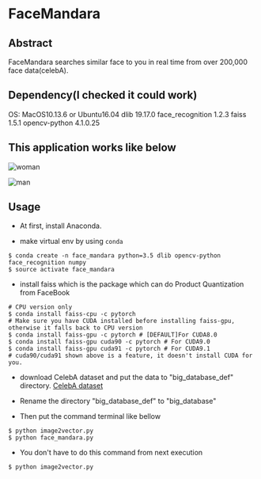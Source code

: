 # FaceMandara
## Abstract
FaceMandara searches similar face to you in real time from over 200,000 face data(celebA).

## Dependency(I checked it could work)
OS: MacOS10.13.6 or Ubuntu16.04
dlib 19.17.0
face_recognition 1.2.3
faiss 1.5.1
opencv-python 4.1.0.25

## This application works like below
![woman](https://github.com/onikazu/FaceMandaraX/blob/master/images/woman.png)

![man](https://github.com/onikazu/FaceMandaraX/blob/master/images/man.png)

## Usage
- At first, install Anaconda.

- make virtual env by using `conda`
~~~
$ conda create -n face_mandara python=3.5 dlib opencv-python face_recognition numpy
$ source activate face_mandara
~~~

- install faiss which is the package which can do Product Quantization from FaceBook
```
# CPU version only
$ conda install faiss-cpu -c pytorch
# Make sure you have CUDA installed before installing faiss-gpu, otherwise it falls back to CPU version
$ conda install faiss-gpu -c pytorch # [DEFAULT]For CUDA8.0
$ conda install faiss-gpu cuda90 -c pytorch # For CUDA9.0
$ conda install faiss-gpu cuda91 -c pytorch # For CUDA9.1
# cuda90/cuda91 shown above is a feature, it doesn't install CUDA for you.
```

- download CelebA dataset and put the data to "big_database_def" directory.
[CelebA dataset](http://mmlab.ie.cuhk.edu.hk/projects/CelebA.html)

- Rename the directory "big_database_def" to "big_database"

- Then put the command terminal like bellow

```
$ python image2vector.py
$ python face_mandara.py
```

- You don't have to do this command from next execution
```
$ python image2vector.py
```
